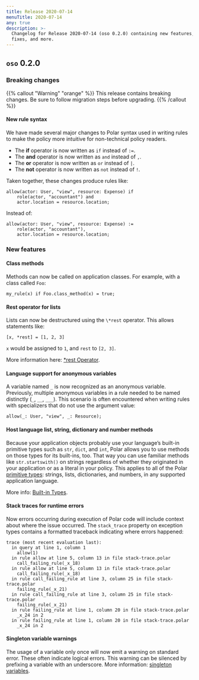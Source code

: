 ```yaml
---
title: Release 2020-07-14
menuTitle: 2020-07-14
any: true
description: >-
  Changelog for Release 2020-07-14 (oso 0.2.0) containing new features, bug
  fixes, and more.
---
```


## `oso` 0.2.0

### Breaking changes

{{% callout "Warning" "orange" %}}
  This release contains breaking changes. Be sure to follow migration steps
  before upgrading.
{{% /callout %}}

#### New rule syntax

We have made several major changes to Polar syntax used in writing rules to
make the policy more intuitive for non-technical policy readers.

* The **if** operator is now written as `if` instead of `:=`.
* The **and** operator is now written as `and` instead of `,`.
* The **or** operator is now written as `or` instead of `|`.
* The **not** operator is now written as `not` instead of `!`.

Taken together, these changes produce rules like:

```polar
allow(actor: User, "view", resource: Expense) if
    role(actor, "accountant") and
    actor.location = resource.location;
```

Instead of:

```polar
allow(actor: User, "view", resource: Expense) :=
    role(actor, "accountant"),
    actor.location = resource.location;
```

### New features

#### Class methods

Methods can now be called on application classes. For example, with a class
called `Foo`:

```polar
my_rule(x) if Foo.class_method(x) = true;
```

#### Rest operator for lists

Lists can now be destructured using the `\*rest` operator. This allows
statements like:

```polar
[x, *rest] = [1, 2, 3]
```

`x` would be assigned to `1`, and `rest` to `[2, 3]`.

More information here: [\*rest Operator](polar-syntax#rest-operator).

#### Language support for anonymous variables

A variable named `_` is now recognized as an anonymous variable. Previously,
multiple anonymous variables in a rule needed to be named distinctly (`_`,
`__`, `___`). This scenario is often encountered when writing rules with
specializers that do not use the argument value:

```polar
allow(_: User, "view", _: Resource);
```

#### Host language list, string, dictionary and number methods

Because your application objects probably use your language’s built-in
primitive types such as `str`, `dict`, and `int`, Polar allows you to use
methods on those types for its built-ins, too. That way you can use familiar
methods like `str.startswith()` on strings regardless of whether they
originated in your application or as a literal in your policy. This applies to
all of the Polar [primitive types](polar-syntax#primitive-types): strings, lists,
dictionaries, and numbers, in any supported application language.

More info: [Built-in Types](guides/policies#built-in-types).

#### Stack traces for runtime errors

Now errors occurring during execution of Polar code will include context about
where the issue occurred. The `stack_trace` property on exception types
contains a formatted traceback indicating where errors happened:

```console
trace (most recent evaluation last):
  in query at line 1, column 1
    allow(1)
  in rule allow at line 5, column 13 in file stack-trace.polar
    call_failing_rule(_x_18)
  in rule allow at line 5, column 13 in file stack-trace.polar
    call_failing_rule(_x_18)
  in rule call_failing_rule at line 3, column 25 in file stack-trace.polar
    failing_rule(_x_21)
  in rule call_failing_rule at line 3, column 25 in file stack-trace.polar
    failing_rule(_x_21)
  in rule failing_rule at line 1, column 20 in file stack-trace.polar
    _x_24 in 2
  in rule failing_rule at line 1, column 20 in file stack-trace.polar
    _x_24 in 2
```

#### Singleton variable warnings

The usage of a variable only once will now emit a warning on standard error.
These often indicate logical errors. This warning can be silenced by prefixing
a variable with an underscore. More information: [singleton
variables](polar-syntax#singletons).
